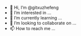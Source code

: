 - 👋 Hi, I’m @gitxuzhefeng
- 👀 I’m interested in ...
- 🌱 I’m currently learning ...
- 💞️ I’m looking to collaborate on ...
- 📫 How to reach me ...

<!---
gitxuzhefeng/gitxuzhefeng is a ✨ special ✨ repository because its `README.md` (this file) appears on your GitHub profile.
You can click the Preview link to take a look at your changes.
--->
